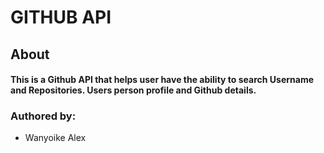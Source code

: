 # GITHUB API

## About

#### This is a Github API that helps user have the ability to search Username and Repositories. Users person profile and Github details.

 
### Authored by:
 
* Wanyoike Alex